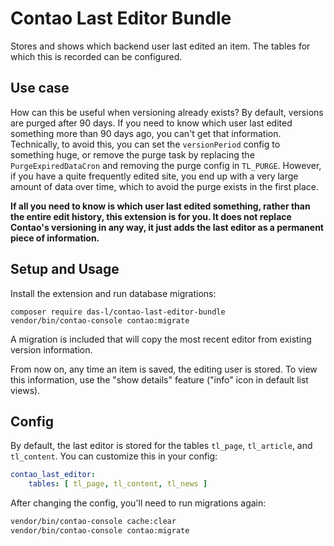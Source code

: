 # Contao Last Editor Bundle

Stores and shows which backend user last edited an item. The tables for which this is recorded can be configured.

## Use case

How can this be useful when versioning already exists? By default, versions are purged after 90 days. If you need to know which user last edited something more than 90 days ago, you can't get that information. Technically, to avoid this, you can set the `versionPeriod` config to something huge, or remove the purge task by replacing the `PurgeExpiredDataCron` and removing the purge config in `TL_PURGE`. However, if you have a quite frequently edited site, you end up with a very large amount of data over time, which to avoid the purge exists in the first place.

**If all you need to know is which user last edited something, rather than the entire edit history, this extension is for you. It does not replace Contao's versioning in any way, it just adds the last editor as a permanent piece of information.**

## Setup and Usage

Install the extension and run database migrations:

```
composer require das-l/contao-last-editor-bundle
vendor/bin/contao-console contao:migrate
```

A migration is included that will copy the most recent editor from existing version information.

From now on, any time an item is saved, the editing user is stored. To view this information, use the "show details" feature ("info" icon in default list views).

## Config

By default, the last editor is stored for the tables `tl_page`, `tl_article`, and `tl_content`. You can customize this in your config:

```yaml
contao_last_editor:
    tables: [ tl_page, tl_content, tl_news ]
```

After changing the config, you'll need to run migrations again:

```sh
vendor/bin/contao-console cache:clear
vendor/bin/contao-console contao:migrate
```
